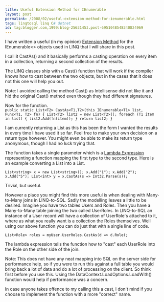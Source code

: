 ```yaml
---
title: Useful Extension Method for IEnumerable
layout: post
permalink: /2008/02/useful-extension-method-for-ienumerable.html
tags: linqtosql linq C# dotnet
id: tag:blogger.com,1999:blog-25631453.post-6951048548340824969
---
```



I have written a useful (in my opinion) [Extension Method](http://csainty.blogspot.com/2008/01/extension-methods.html) for the IEnumerable<> objects used in LINQ that I will share in this post.  
  
I call it CastAs() and it basically performs a casting operation on every item in a collection, returning a second collection of the results.  
  
The LINQ classes ship with a Cast() function that will work if the compiler knows how to cast between the two objects, but in the cases that it does not this one will help you out.  
  
Note: I avoided calling the method Cast() as Intellisense did not like it and hid the original Cast() method even though they had different signatures.  
  
Now for the function.  
     `public static List<T2> CastAs<T1,T2>(this IEnumerable<T1> list, Func<T1, T2> fn)
{
    List<T2> list2 = new List<T2>();
    foreach (T1 item in list)
    {
        list2.Add(fn(item));
    }
    return list2;
}`




I am currently returning a List as this has been the form I wanted the results in every time I have used it so far. Feel free to make your own decision on a return type however. You might even be able to make its return type anonymous, though I had no luck trying that.  



The function takes a single parameter which is a [Lambda Expression](http://csainty.blogspot.com/2007/12/linq-to-sql-lambda-expressions.html) representing a function mapping the first type to the second type. Here is an example converting a List<string> into a List<int>.  



  `List<string> x = new List<string>();
x.Add("1"); x.Add("2"); x.Add("5");
List<int> y = x.CastAs(s => Int32.Parse(s));`




Trivial, but useful.  



However a place you might find this more useful is when dealing with Many-to-Many joins in LINQ-to-SQL. Sadly the modelling leaves a little to be desired.
  Imagine you have two tables Users and Roles. Then you have a Many-to-Many table joining the two called UserRoles. In LINQ-to-SQL an instance of a User record will have a collection of UserRole's attached to it, where as what you really want is a collection the Roles themselves. Well using our above function you can do just that with a single line of code.  



  `List<Role> roles = myUser.UserRoles.CastAs(d => d.Role);`




The lambda expression tells the function how to "cast" each UserRole into the Role on the other side of the join.  



Note: This does not have any neat mapping into SQL on the server side for performance help, so if you were to run this against a full table you would bring back a lot of data and do a lot of processing on the client. So think first before you use this. Using the DataContext.LoadOptions.LoadWith() function would help if performance was a concern.  



In case anyone takes offence to my calling this a cast, I don't mind if you choose to implement the function with a more "correct" name.  
  